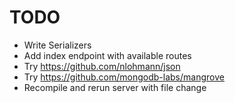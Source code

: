 # TODO

- Write Serializers
- Add index endpoint with available routes
- Try https://github.com/nlohmann/json
- Try https://github.com/mongodb-labs/mangrove
- Recompile and rerun server with file change
